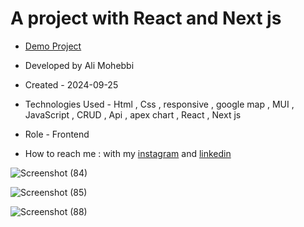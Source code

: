 # A project with React and Next js

- [Demo Project](https://admin-panel-lake-seven.vercel.app/)

- Developed by Ali Mohebbi

- Created - 2024-09-25

- Technologies Used - Html , Css , responsive , google map , MUI , JavaScript , CRUD , Api , apex chart , React , Next js

- Role - Frontend

- How to reach me : with my [instagram](https://www.instagram.com/Ali_Mohebbi_Developer) and [linkedin](https://www.linkedin.com/in/ali-mohebbi-7165b7265/)

![Screenshot (84)](https://github.com/user-attachments/assets/aaab508d-42b6-48e5-a140-35bb996450e9)

![Screenshot (85)](https://github.com/user-attachments/assets/20778120-7d51-4d4e-b077-29d8ac1ff4e3)

![Screenshot (88)](https://github.com/user-attachments/assets/34e04be8-c67b-4b5b-aa76-b17ca7f70c8b)

